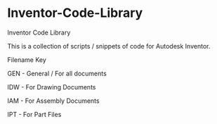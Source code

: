 # Inventor-Code-Library
Inventor Code Library

This is a collection of scripts / snippets of code for Autodesk Inventor.

Filename Key

GEN - General / For all documents

IDW - For Drawing Documents

IAM - For Assembly Documents

IPT - For Part Files
